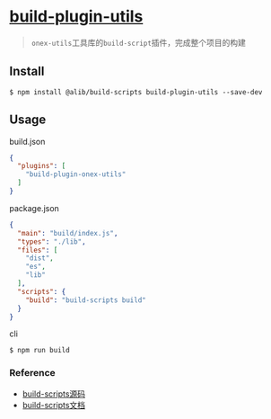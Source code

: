 # [build-plugin-utils](https://www.npmjs.com/package/build-plugin-utils)

> `onex-utils`工具库的`build-script`插件，完成整个项目的构建

## Install
```shell
$ npm install @alib/build-scripts build-plugin-utils --save-dev
```

## Usage
build.json
```json
{
  "plugins": [
    "build-plugin-onex-utils"
  ]
}

```
package.json
```json
{
  "main": "build/index.js",
  "types": "./lib",
  "files": [
    "dist",
    "es",
    "lib"
  ],
  "scripts": {
    "build": "build-scripts build"
  }
}
```
cli
```shell
$ npm run build
```

### Reference
* [build-scripts源码](https://github.com/ice-lab/build-scripts)
* [build-scripts文档](https://yuque.alibaba-inc.com/igts3i/pw9200)